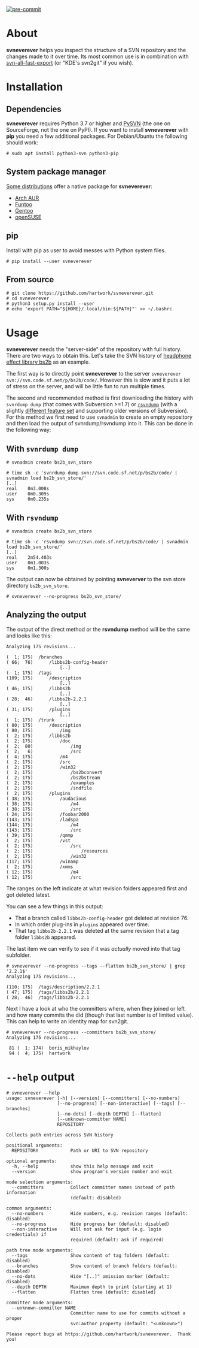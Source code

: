 [![pre-commit](https://img.shields.io/badge/pre--commit-enabled-brightgreen?logo=pre-commit)](https://github.com/pre-commit/pre-commit)


# About
**svneverever** helps you inspect the structure of a SVN repository and the changes made to it over time. Its most common use is in combination with [svn-all-fast-export](https://github.com/svn-all-fast-export/svn2git) (or "KDE's svn2git" if you wish).


# Installation

## Dependencies
**svneverever** requires Python 3.7 or higher
and [PySVN](https://pysvn.sourceforge.io/)
(the one on SourceForge, not the one on PyPI).
If you want to install **svneverever** with **pip** you need a few additional packages.
For Debian/Ubuntu the following should work:

```console
# sudo apt install python3-svn python3-pip
```

## System package manager
[Some distributions](https://repology.org/projects/?search=svneverever) offer a native package for **svneverever**:
- [Arch AUR](https://aur.archlinux.org/packages/python-svneverever/)
- [Funtoo](https://github.com/funtoo/dev-kit/tree/1.4-release/dev-vcs/svneverever)
- [Gentoo](https://packages.gentoo.org/packages/dev-vcs/svneverever)
- [openSUSE](https://software.opensuse.org/package/python-svneverever)

## pip
Install with pip as user to avoid messes with Python system files.
```console
# pip install --user svneverever
```

## From source
```console
# git clone https://github.com/hartwork/svneverever.git
# cd svneverever
# python3 setup.py install --user
# echo 'export PATH="${HOME}/.local/bin:${PATH}"' >> ~/.bashrc
```

# Usage
**svneverever** needs the "server-side" of the repository with full history. There are two ways to obtain this. Let's take the SVN history of [headphone effect library bs2b](http://bs2b.sourceforge.net/) as an example.

The first way is to directly point **svneverever** to the server `svneverever svn://svn.code.sf.net/p/bs2b/code/`. However this is slow and it puts a lot of stress on the server, and will be little fun to run multiple times.

The second and recommended method is first downloading the history with
`svnrdump dump` (that comes with Subversion >=1.7) or [`rsvndump`](https://github.com/jgehring/rsvndump) (with a slightly [different feature set](https://rsvndump.sourceforge.io/) and supporting older versions of Subversion).
For this method we first need to use `svnadmin` to create an empty repository and then load the output of svnrdump/rsvndump into it. This can be done in the following way:

## With `svnrdump dump`

```console
# svnadmin create bs2b_svn_store

# time sh -c 'svnrdump dump svn://svn.code.sf.net/p/bs2b/code/ | svnadmin load bs2b_svn_store/'
[..]
real    0m3.008s
user    0m0.309s
sys     0m0.235s
```

## With `rsvndump`

```console
# svnadmin create bs2b_svn_store

# time sh -c 'rsvndump svn://svn.code.sf.net/p/bs2b/code/ | svnadmin load bs2b_svn_store/'
[..]
real    2m54.403s
user    0m1.003s
sys     0m1.300s
```

The output can now be obtained by pointing **svneverver** to the svn store directory `bs2b_svn_store`.

```console
# svneverever --no-progress bs2b_svn_store/
```

## Analyzing the output
The output of the direct method or the **rsvndump** method will be the same and looks like this:

```console
Analyzing 175 revisions...

(  1; 175)  /branches
( 66;  76)      /libbs2b-config-header
                    [..]
(  1; 175)  /tags
(109; 175)      /description
                    [..]
( 46; 175)      /libbs2b
                    [..]
( 28;  46)      /libbs2b-2.2.1
                    [..]
( 31; 175)      /plugins
                    [..]
(  1; 175)  /trunk
( 80; 175)      /description
( 80; 175)          /img
(  2; 175)      /libbs2b
(  2; 175)          /doc
(  2;  80)              /img
(  2;   6)              /src
(  4; 175)          /m4
(  2; 175)          /src
(  2; 175)          /win32
(  2; 175)              /bs2bconvert
(  2; 175)              /bs2bstream
(  2; 175)              /examples
(  2; 175)              /sndfile
(  2; 175)      /plugins
( 38; 175)          /audacious
( 38; 175)              /m4
( 38; 175)              /src
( 24; 175)          /foobar2000
(143; 175)          /ladspa
(144; 175)              /m4
(143; 175)              /src
( 39; 175)          /qmmp
(  2; 175)          /vst
(  2; 175)              /src
(  2; 175)                  /resources
(  2; 175)              /win32
(117; 175)          /winamp
(  2; 175)          /xmms
( 12; 175)              /m4
( 12; 175)              /src
```

The ranges on the left indicate at what revision folders appeared first and got deleted latest.

You can see a few things in this output:
* That a branch called `libbs2b-config-header` got deleted at revision 76.
* In which order plug-ins in `plugins` appeared over time.
* That tag `libbs2b-2.2.1` was deleted at the same revision that a tag folder `libbs2b` appeared.

The last item we can verify to see if it was _actually_ moved into that tag subfolder.

```console
# svneverever --no-progress --tags --flatten bs2b_svn_store/ | grep '2.2.1$'
Analyzing 175 revisions...

(110; 175)  /tags/description/2.2.1
( 47; 175)  /tags/libbs2b/2.2.1
( 28;  46)  /tags/libbs2b-2.2.1
```

Next I have a look at who the committers where, when they joined or left and how many commits the did (though that last number is of limited value). This can help to write an identity map for svn2git.

```console
# svneverever --no-progress --committers bs2b_svn_store/
Analyzing 175 revisions...

 81 (  1; 174)  boris_mikhaylov
 94 (  4; 175)  hartwork
```

# `--help` output
```console
# svneverever --help
usage: svneverever [-h] [--version] [--committers] [--no-numbers]
                   [--no-progress] [--non-interactive] [--tags] [--branches]
                   [--no-dots] [--depth DEPTH] [--flatten]
                   [--unknown-committer NAME]
                   REPOSITORY

Collects path entries across SVN history

positional arguments:
  REPOSITORY            Path or URI to SVN repository

optional arguments:
  -h, --help            show this help message and exit
  --version             show program's version number and exit

mode selection arguments:
  --committers          Collect committer names instead of path information
                        (default: disabled)

common arguments:
  --no-numbers          Hide numbers, e.g. revision ranges (default: disabled)
  --no-progress         Hide progress bar (default: disabled)
  --non-interactive     Will not ask for input (e.g. login credentials) if
                        required (default: ask if required)

path tree mode arguments:
  --tags                Show content of tag folders (default: disabled)
  --branches            Show content of branch folders (default: disabled)
  --no-dots             Hide "[..]" omission marker (default: disabled)
  --depth DEPTH         Maximum depth to print (starting at 1)
  --flatten             Flatten tree (default: disabled)

committer mode arguments:
  --unknown-committer NAME
                        Committer name to use for commits without a proper
                        svn:author property (default: "<unknown>")

Please report bugs at https://github.com/hartwork/svneverever.  Thank you!
```
